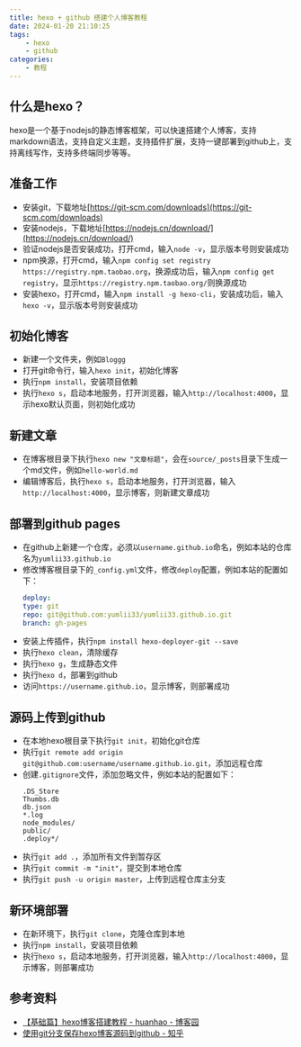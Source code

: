 ```yaml
---
title: hexo + github 搭建个人博客教程
date: 2024-01-20 21:10:25
tags:
    - hexo
    - github
categories:
    - 教程
---
```



## 什么是hexo？

hexo是一个基于nodejs的静态博客框架，可以快速搭建个人博客，支持markdown语法，支持自定义主题，支持插件扩展，支持一键部署到github上，支持离线写作，支持多终端同步等等。

## 准备工作

- 安装git，下载地址[https://git-scm.com/downloads](https://git-scm.com/downloads)
- 安装nodejs，下载地址[https://nodejs.cn/download/](https://nodejs.cn/download/)
- 验证nodejs是否安装成功，打开cmd，输入`node -v`，显示版本号则安装成功
- npm换源，打开cmd，输入`npm config set registry https://registry.npm.taobao.org`，换源成功后，输入`npm config get registry`，显示`https://registry.npm.taobao.org/`则换源成功
- 安装hexo，打开cmd，输入`npm install -g hexo-cli`，安装成功后，输入`hexo -v`，显示版本号则安装成功

## 初始化博客

- 新建一个文件夹，例如`Bloggg`
- 打开git命令行，输入`hexo init`，初始化博客
- 执行`npm install`，安装项目依赖
- 执行`hexo s`，启动本地服务，打开浏览器，输入`http://localhost:4000`，显示hexo默认页面，则初始化成功


## 新建文章

- 在博客根目录下执行`hexo new "文章标题"`，会在`source/_posts`目录下生成一个md文件，例如`hello-world.md`
- 编辑博客后，执行`hexo s`，启动本地服务，打开浏览器，输入`http://localhost:4000`，显示博客，则新建文章成功

## 部署到github pages

- 在github上新建一个仓库，必须以`username.github.io`命名，例如本站的仓库名为`yumlii33.github.io`
- 修改博客根目录下的`_config.yml`文件，修改`deploy`配置，例如本站的配置如下：
    ```yml
    deploy:
    type: git
    repo: git@github.com:yumlii33/yumlii33.github.io.git
    branch: gh-pages
    ```
- 安装上传插件，执行`npm install hexo-deployer-git --save`
- 执行`hexo clean`，清除缓存
- 执行`hexo g`，生成静态文件
- 执行`hexo d`，部署到github
- 访问`https://username.github.io`，显示博客，则部署成功

## 源码上传到github

- 在本地hexo根目录下执行`git init`，初始化git仓库
- 执行`git remote add origin git@github.com:username/username.github.io.git`，添加远程仓库
- 创建`.gitignore`文件，添加忽略文件，例如本站的配置如下：
    ```gitignore
    .DS_Store
    Thumbs.db
    db.json
    *.log
    node_modules/
    public/
    .deploy*/
    ```
- 执行`git add .`，添加所有文件到暂存区
- 执行`git commit -m "init"`，提交到本地仓库
- 执行`git push -u origin master`，上传到远程仓库主分支

## 新环境部署

- 在新环境下，执行`git clone`，克隆仓库到本地
- 执行`npm install`，安装项目依赖
- 执行`hexo s`，启动本地服务，打开浏览器，输入`http://localhost:4000`，显示博客，则部署成功

## 参考资料

- [【基础篇】hexo博客搭建教程 - huanhao - 博客园](https://www.cnblogs.com/huanhao/p/hexobase.html)
- [使用git分支保存hexo博客源码到github - 知乎](https://zhuanlan.zhihu.com/p/71544809)